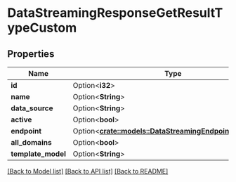 # DataStreamingResponseGetResultTypeCustom

## Properties

Name | Type | Description | Notes
------------ | ------------- | ------------- | -------------
**id** | Option<**i32**> |  | [optional]
**name** | Option<**String**> |  | [optional]
**data_source** | Option<**String**> |  | [optional]
**active** | Option<**bool**> |  | [optional]
**endpoint** | Option<[**crate::models::DataStreamingEndpointTypeKafka**](DataStreamingEndpointTypeKafka.md)> |  | [optional]
**all_domains** | Option<**bool**> |  | [optional]
**template_model** | Option<**String**> |  | [optional]

[[Back to Model list]](../README.md#documentation-for-models) [[Back to API list]](../README.md#documentation-for-api-endpoints) [[Back to README]](../README.md)


